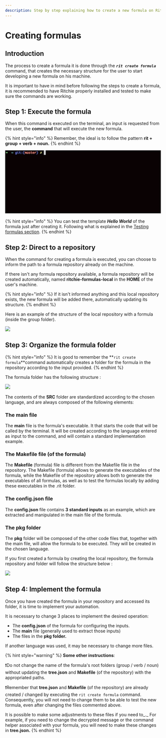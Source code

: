 ```yaml
---
description: Step by step explaining how to create a new formula on Ritchie.
---
```


# Creating formulas

## Introduction 

The process to create a formula it is done through the _**`rit create formula`**_ command, that creates the necessary structure for the user to start developing a new formula on his machine.

It is important to have in mind before following the steps to create a formula, it is recommended to have Ritchie properly installed and tested to make sure the commands are working. 

## Step 1: Execute the formula 

When this command is executed on the terminal, an input is requested from the user, the **command** that will execute the new formula.

{% hint style="info" %}
Remember, the ideal is to follow the pattern **rit + group + verb + noun.**
{% endhint %}

![Create new formula example ](../../.gitbook/assets/rit-create-formula.gif)

{% hint style="info" %}
You can test the template _**Hello World**_ of the formula just after creating it. Following what is explained in the [Testing formulas section](testing-formulas.md).
{% endhint %}

## **Step 2: Direct to a repository** 

When the command for creating a formula is executed, you can choose to inform the path to a formula repository already on the machine.

If there isn't any formula repository available, a formula repository will be created automatically, named **ritchie-formulas-local** in the **HOME** of the user's machine. 

{% hint style="info" %}
If it isn't informed anything and this local repository exists, the new formula will be added there, automatically updating its structure. 
{% endhint %}

Here is an example of the structure of the local repository with a formula \(inside the group folder\).

![](https://lh3.googleusercontent.com/Tz7C28jLzbXdqABAVo1BUWXr_uMkBcIxwsEXvze8OYVOU3Gs6mLoMhIF5EFYp6bq7bQjE8wvyuFxLWR5Qx2xBLSCnLorRc9kc6DWZVHQu09P_WV4BL4TkQ4SsWrCez0nEmqCSiD4)

## Step 3: Organize the formula folder 

{% hint style="info" %}
It is good to remember the **`rit create formula`**command automatically creates a folder for the formula in the repository according to the input provided.
{% endhint %}

The formula folder has the following structure :

![](https://lh4.googleusercontent.com/lu-BipM4Ym4qc3EeGXLNoEyvDknCZ1ZUtAvUxWra0v4uyyKi71gZiUAJzwi2n4UlwqPwdhKROps945TJ6g6i_kfi_TmlqC-nC-JOVl7T3Oy6Ks5Fnoy8Ok1lwVViRn36JAV-JAg0)

The contents of the **SRC** folder are standardized according to the chosen language, and are always composed of the following elements: 

### The main file 

The **main** file is the formula's executable. It that starts the code that will be called by the terminal. It will be created according to the language entered as input to the command, and will contain a standard implementation example. 

### The Makefile file \(of the formula\) 

The **Makefile** \(formula\) file is different from the Makefile file in the repository. The Makefile \(formula\) allows to generate the executables of the formula, while the Makefile of the repository allows both to generate the executables of all formulas, as well as to test the formulas locally by adding these executables in the .rit folder. 

### The config.json file 

The **config.json** file contains **3 standard inputs** as an example, which are extracted and manipulated in the main file of the formula. 

### The pkg folder 

The **pkg** folder will be composed of the other code files that, together with the main file, will allow the formula to be executed. They will be created in the chosen language. 

If you first created a formula by creating the local repository, the formula repository and folder will follow the structure below :

![](https://lh5.googleusercontent.com/6oPMzmvLxb9PGmC9a6U7KfLt4oCpEnFhOHXXOoGkgMgmaQi4kKHDo5epvU27HbWbBvM1mC1K2aruXfGPQrtWJMibeXmXmN19NbI7S81Djz11Axc0fCG2GtTNCAYivuI2iMMxMLZK)

## Step 4: Implement the formula

Once you have created the formula in your repository and accessed its folder, it is time to implement your automation.

It is necessary to change 3 places to implement the desired operation: 

* The **config.json** of the formula for configuring the inputs. 
* The **main** file \(generally used to extract those inputs\)
* The files in the **pkg folder.** 

If another language was used, it may be necessary to change more files.

{% hint style="warning" %}
**Some other instructions**:

❗Do not change the name of the formula's root folders \(group / verb / noun\) without updating the **tree.json** and **Makefile** \(of the repository\) with the appropriated paths. 

❗Remember that **tree.json** and **Makefile** \(of the repository\) are already created / changed by executing the `rit create formula` command. Consequently, you will not need to change them to be able to test the new formula, even after changing the files commented above.

It is possible to make some adjustments to these files if you need to_._ For example, if you need to change the decrypted message or the command helper associated with your formula, you will need to make these changes in **tree.json.**
{% endhint %}

